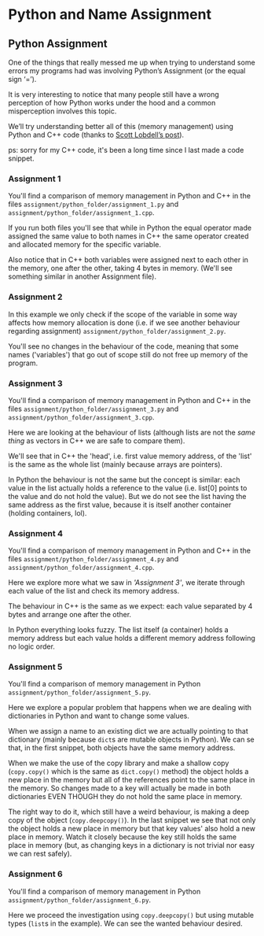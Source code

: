 # Python and Name Assignment

## Python Assignment

One of the things that really messed me up when trying to understand some errors my programs had was involving Python’s Assignment (or the equal sign ‘=’).

It is very interesting to notice that many people still have a wrong perception of how Python works under the hood and a common misperception involves this topic.

We’ll try understanding better all of this (memory management) using Python and C++ code (thanks to [Scott Lobdell’s post](http://scottlobdell.me/2013/08/understanding-python-variables-as-pointers/)).

ps: sorry for my C++ code, it's been a long time since I last made a code snippet.

### Assignment 1

You'll find a comparison of memory management in Python and C++ in the files `assignment/python_folder/assignment_1.py` and `assignment/python_folder/assignment_1.cpp`.

If you run both files you'll see that while in Python the equal operator made assigned the same value to both names in C++ the same operator created and allocated memory for the specific variable.

Also notice that in C++ both variables were assigned next to each other in the memory, one after the other, taking 4 bytes in memory. (We'll see something similar in another Assignment file).

### Assignment 2

In this example we only check if the scope of the variable in some way affects how memory allocation is done (i.e. if we see another behaviour regarding assignment) `assignment/python_folder/assignment_2.py`.

You'll see no changes in the behaviour of the code, meaning that some names ('variables') that go out of scope still do not free up memory of the program.

### Assignment 3

You'll find a comparison of memory management in Python and C++ in the files `assignment/python_folder/assignment_3.py` and `assignment/python_folder/assignment_3.cpp`.

Here we are looking at the behaviour of lists (although lists are not the *same thing* as vectors in C++ we are safe to compare them).

We'll see that in C++ the 'head', i.e. first value memory address, of the 'list' is the same as the whole list (mainly because arrays are pointers).

In Python the behaviour is not the same but the concept is similar: each value in the list actually holds a reference to the value (i.e. list[0] points to the value and do not hold the value). But we do not see the list having the same address as the first value, because it is itself another container (holding containers, lol).

### Assignment 4

You'll find a comparison of memory management in Python and C++ in the files `assignment/python_folder/assignment_4.py` and `assignment/python_folder/assignment_4.cpp`.

Here we explore more what we saw in _'Assignment 3'_, we iterate through each value of the list and check its memory address.

The behaviour in C++ is the same as we expect: each value separated by 4 bytes and arrange one after the other.

In Python everything looks fuzzy. The list itself (a container) holds a memory address but each value holds a different memory address following no logic order.

### Assignment 5

You'll find a comparison of memory management in Python `assignment/python_folder/assignment_5.py`.

Here we explore a popular problem that happens when we are dealing with dictionaries in Python and want to change some values.

When we assign a name to an existing dict we are actually pointing to that dictionary (mainly because `dict`s are mutable objects in Python). We can se that, in the first snippet, both objects have the same memory address.

When we make the use of the copy library and make a shallow copy (`copy.copy()` which is the same as `dict.copy()` method) the object holds a new place in the memory but all of the references point to the same place in the memory. So changes made to a key will actually be made in both dictionaries EVEN THOUGH they do not hold the same place in memory.

The right way to do it, which still have a weird behaviour, is making a deep copy of the object (`copy.deepcopy()`). In the last snippet we see that not only the object holds a new place in memory but that key values' also hold a new place in memory. Watch it closely because the key still holds the same place in memory (but, as changing keys in a dictionary is not trivial nor easy we can rest safely).

### Assignment 6

You'll find a comparison of memory management in Python `assignment/python_folder/assignment_6.py`.

Here we proceed the investigation using `copy.deepcopy()` but using mutable types (`list`s in the example). We can see the wanted behaviour desired.
